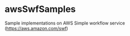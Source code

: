 # awsSwfSamples

Sample implementations on AWS Simple workflow service (https://aws.amazon.com/swf)
